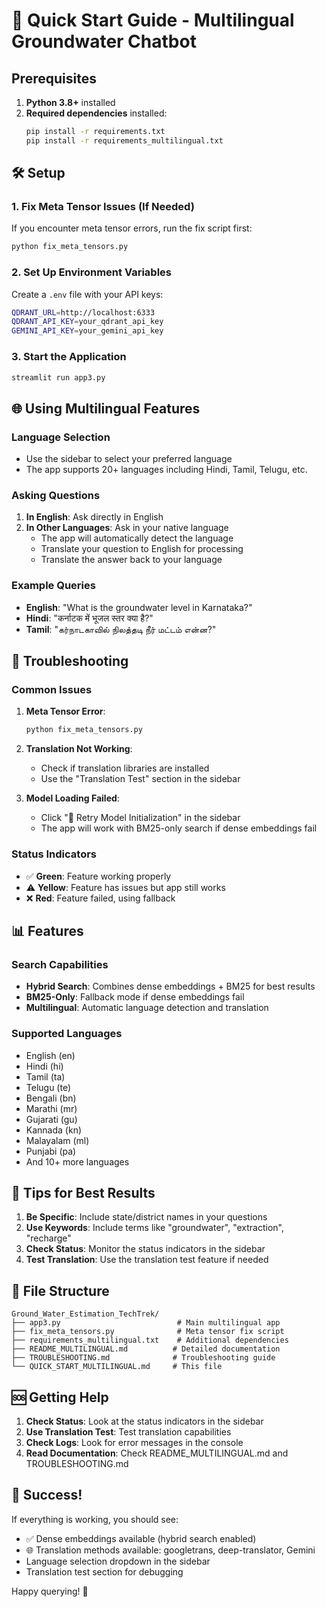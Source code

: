 # 🚀 Quick Start Guide - Multilingual Groundwater Chatbot

## Prerequisites

1. **Python 3.8+** installed
2. **Required dependencies** installed:
   ```bash
   pip install -r requirements.txt
   pip install -r requirements_multilingual.txt
   ```

## 🛠️ Setup

### 1. Fix Meta Tensor Issues (If Needed)
If you encounter meta tensor errors, run the fix script first:
```bash
python fix_meta_tensors.py
```

### 2. Set Up Environment Variables
Create a `.env` file with your API keys:
```bash
QDRANT_URL=http://localhost:6333
QDRANT_API_KEY=your_qdrant_api_key
GEMINI_API_KEY=your_gemini_api_key
```

### 3. Start the Application
```bash
streamlit run app3.py
```

## 🌐 Using Multilingual Features

### Language Selection
- Use the sidebar to select your preferred language
- The app supports 20+ languages including Hindi, Tamil, Telugu, etc.

### Asking Questions
1. **In English**: Ask directly in English
2. **In Other Languages**: Ask in your native language
   - The app will automatically detect the language
   - Translate your question to English for processing
   - Translate the answer back to your language

### Example Queries
- **English**: "What is the groundwater level in Karnataka?"
- **Hindi**: "कर्नाटक में भूजल स्तर क्या है?"
- **Tamil**: "கர்நாடகாவில் நிலத்தடி நீர் மட்டம் என்ன?"

## 🔧 Troubleshooting

### Common Issues

1. **Meta Tensor Error**:
   ```bash
   python fix_meta_tensors.py
   ```

2. **Translation Not Working**:
   - Check if translation libraries are installed
   - Use the "Translation Test" section in the sidebar

3. **Model Loading Failed**:
   - Click "🔄 Retry Model Initialization" in the sidebar
   - The app will work with BM25-only search if dense embeddings fail

### Status Indicators
- ✅ **Green**: Feature working properly
- ⚠️ **Yellow**: Feature has issues but app still works
- ❌ **Red**: Feature failed, using fallback

## 📊 Features

### Search Capabilities
- **Hybrid Search**: Combines dense embeddings + BM25 for best results
- **BM25-Only**: Fallback mode if dense embeddings fail
- **Multilingual**: Automatic language detection and translation

### Supported Languages
- English (en)
- Hindi (hi)
- Tamil (ta)
- Telugu (te)
- Bengali (bn)
- Marathi (mr)
- Gujarati (gu)
- Kannada (kn)
- Malayalam (ml)
- Punjabi (pa)
- And 10+ more languages

## 🎯 Tips for Best Results

1. **Be Specific**: Include state/district names in your questions
2. **Use Keywords**: Include terms like "groundwater", "extraction", "recharge"
3. **Check Status**: Monitor the status indicators in the sidebar
4. **Test Translation**: Use the translation test feature if needed

## 📁 File Structure

```
Ground_Water_Estimation_TechTrek/
├── app3.py                          # Main multilingual app
├── fix_meta_tensors.py              # Meta tensor fix script
├── requirements_multilingual.txt    # Additional dependencies
├── README_MULTILINGUAL.md          # Detailed documentation
├── TROUBLESHOOTING.md              # Troubleshooting guide
└── QUICK_START_MULTILINGUAL.md     # This file
```

## 🆘 Getting Help

1. **Check Status**: Look at the status indicators in the sidebar
2. **Use Translation Test**: Test translation capabilities
3. **Check Logs**: Look for error messages in the console
4. **Read Documentation**: Check README_MULTILINGUAL.md and TROUBLESHOOTING.md

## 🎉 Success!

If everything is working, you should see:
- ✅ Dense embeddings available (hybrid search enabled)
- 🌐 Translation methods available: googletrans, deep-translator, Gemini
- Language selection dropdown in the sidebar
- Translation test section for debugging

Happy querying! 🚀
